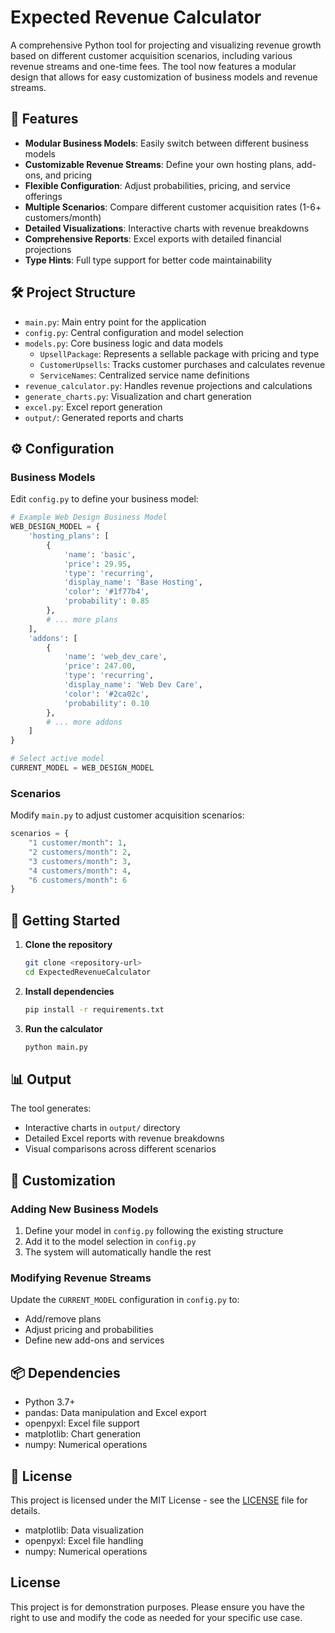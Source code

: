 # Expected Revenue Calculator

A comprehensive Python tool for projecting and visualizing revenue growth based on different customer acquisition scenarios, including various revenue streams and one-time fees. The tool now features a modular design that allows for easy customization of business models and revenue streams.

## 🚀 Features

- **Modular Business Models**: Easily switch between different business models
- **Customizable Revenue Streams**: Define your own hosting plans, add-ons, and pricing
- **Flexible Configuration**: Adjust probabilities, pricing, and service offerings
- **Multiple Scenarios**: Compare different customer acquisition rates (1-6+ customers/month)
- **Detailed Visualizations**: Interactive charts with revenue breakdowns
- **Comprehensive Reports**: Excel exports with detailed financial projections
- **Type Hints**: Full type support for better code maintainability

## 🛠️ Project Structure

- `main.py`: Main entry point for the application
- `config.py`: Central configuration and model selection
- `models.py`: Core business logic and data models
  - `UpsellPackage`: Represents a sellable package with pricing and type
  - `CustomerUpsells`: Tracks customer purchases and calculates revenue
  - `ServiceNames`: Centralized service name definitions
- `revenue_calculator.py`: Handles revenue projections and calculations
- `generate_charts.py`: Visualization and chart generation
- `excel.py`: Excel report generation
- `output/`: Generated reports and charts

## ⚙️ Configuration

### Business Models

Edit `config.py` to define your business model:

```python
# Example Web Design Business Model
WEB_DESIGN_MODEL = {
    'hosting_plans': [
        {
            'name': 'basic',
            'price': 29.95,
            'type': 'recurring',
            'display_name': 'Base Hosting',
            'color': '#1f77b4',
            'probability': 0.85
        },
        # ... more plans
    ],
    'addons': [
        {
            'name': 'web_dev_care',
            'price': 247.00,
            'type': 'recurring',
            'display_name': 'Web Dev Care',
            'color': '#2ca02c',
            'probability': 0.10
        },
        # ... more addons
    ]
}

# Select active model
CURRENT_MODEL = WEB_DESIGN_MODEL
```

### Scenarios

Modify `main.py` to adjust customer acquisition scenarios:

```python
scenarios = {
    "1 customer/month": 1,
    "2 customers/month": 2,
    "3 customers/month": 3,
    "4 customers/month": 4,
    "6 customers/month": 6
}
```

## 🚀 Getting Started

1. **Clone the repository**
   ```bash
   git clone <repository-url>
   cd ExpectedRevenueCalculator
   ```

2. **Install dependencies**
   ```bash
   pip install -r requirements.txt
   ```

3. **Run the calculator**
   ```bash
   python main.py
   ```

## 📊 Output

The tool generates:
- Interactive charts in `output/` directory
- Detailed Excel reports with revenue breakdowns
- Visual comparisons across different scenarios

## 🎨 Customization

### Adding New Business Models

1. Define your model in `config.py` following the existing structure
2. Add it to the model selection in `config.py`
3. The system will automatically handle the rest

### Modifying Revenue Streams

Update the `CURRENT_MODEL` configuration in `config.py` to:
- Add/remove plans
- Adjust pricing and probabilities
- Define new add-ons and services

## 📦 Dependencies

- Python 3.7+
- pandas: Data manipulation and Excel export
- openpyxl: Excel file support
- matplotlib: Chart generation
- numpy: Numerical operations

## 📝 License

This project is licensed under the MIT License - see the [LICENSE](LICENSE) file for details.
- matplotlib: Data visualization
- openpyxl: Excel file handling
- numpy: Numerical operations

## License

This project is for demonstration purposes. Please ensure you have the right to use and modify the code as needed for your specific use case.
